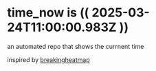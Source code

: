 # time_now is (( 2025-03-24T11:00:00.983Z ))

an automated repo that shows the currnent time

inspired by [breakingheatmap](https://github.com/breakingheatmap/breakingheatmap)